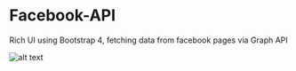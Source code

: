 # Facebook-API
Rich UI using Bootstrap 4, fetching data from facebook pages via Graph API 

![alt text](https://github.com/Jenyapa/Facebook-API/blob/master/snapshot.PNG)
